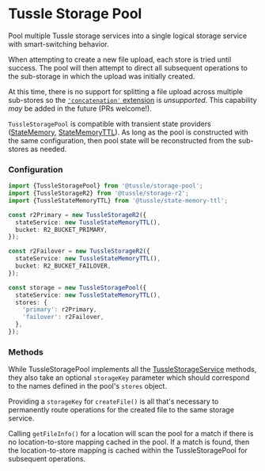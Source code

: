 Tussle Storage Pool
===

Pool multiple Tussle storage services into a single logical storage service with
smart-switching behavior.

When attempting to create a new file upload, each store is tried until success.
The pool will then attempt to direct all subsequent operations to the
sub-storage in which the upload was initially created.

At this time, there is no support for splitting a file upload across multiple
sub-stores so the [`'concatenation'` extension](https://tus.io/protocols/resumable-upload#concatenation)
is *unsupported*. This capability _may_ be added in the future (PRs welcome!).

`TussleStoragePool` is compatible with transient state providers ([StateMemory](../state-memory),
[StateMemoryTTL](../state-memory-ttl)). As long as the pool is constructed with the same
configuration, then pool state will be reconstructed from the sub-stores as needed.

### Configuration

```typescript
import {TussleStoragePool} from '@tussle/storage-pool';
import {TussleStorageR2} from '@tussle/storage-r2';
import {TussleStateMemoryTTL} from '@tussle/state-memory-ttl';

const r2Primary = new TussleStorageR2({
  stateService: new TussleStateMemoryTTL(),
  bucket: R2_BUCKET_PRIMARY,
});

const r2Failover = new TussleStorageR2({
  stateService: new TussleStateMemoryTTL(),
  bucket: R2_BUCKET_FAILOVER,
});

const storage = new TussleStoragePool({
  stateService: new TussleStateMemoryTTL(),
  stores: {
    'primary': r2Primary,
    'failover': r2Failover,
  },
});
```

### Methods
While TussleStoragePool implements all the [TussleStorageService](../spec/interface/storage.d.ts)
methods, they also take an optional `storageKey` parameter which should
correspond to the names defined in the pool's `stores` object.

Providing a `storageKey` for `createFile()` is all that's necessary to
permanently route operations for the created file to the same storage service.

Calling `getFileInfo()` for a location will scan the pool for a match if there
is no location-to-store mapping cached in the pool. If a match is found, then
the location-to-store mapping is cached within the TussleStoragePool for
subsequent operations.

